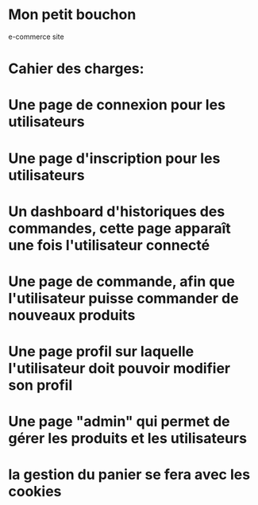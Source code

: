 # Mon petit bouchon
 e-commerce site

# Cahier des charges:
# Une page de connexion pour les utilisateurs
# Une page d'inscription pour les utilisateurs
# Un dashboard d'historiques des commandes, cette page apparaît une fois l'utilisateur connecté
# Une page de commande, afin que l'utilisateur puisse commander de nouveaux produits
# Une page profil sur laquelle l'utilisateur doit pouvoir modifier son profil
# Une page "admin" qui permet de gérer les produits et les utilisateurs
# la gestion du panier se fera avec les cookies

